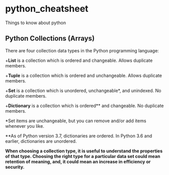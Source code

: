 # python_cheatsheet
Things to know about python

<h2>Python Collections (Arrays)</h2>
There are four collection data types in the Python programming language:

+<b>List</b> is a collection which is ordered and changeable. Allows duplicate members.

+<b>Tuple</b> is a collection which is ordered and unchangeable. Allows duplicate members.

+<b>Set</b> is a collection which is unordered, unchangeable*, and unindexed. No duplicate members.

+<b>Dictionary</b> is a collection which is ordered** and changeable. No duplicate members.

*Set items are unchangeable, but you can remove and/or add items whenever you like.

**As of Python version 3.7, dictionaries are ordered. In Python 3.6 and earlier, dictionaries are unordered.

<b>When choosing a collection type, it is useful to understand the properties of that type. Choosing the right type for a particular data set could mean retention of meaning, and, it could mean an increase in efficiency or security.</b>

